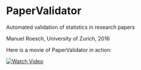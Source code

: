 # PaperValidator

Automated validation of statistics in research papers

Manuel Roesch, University of Zurich, 2016

Here is a movie of PaperValidator in action:

[![Watch Video](https://raw.githubusercontent.com/manuelroesch/PaperValidator/master/public/images/movie-mock.jpg)](http://www.youtube.com/watch?v=fCDdrjJxUV4)